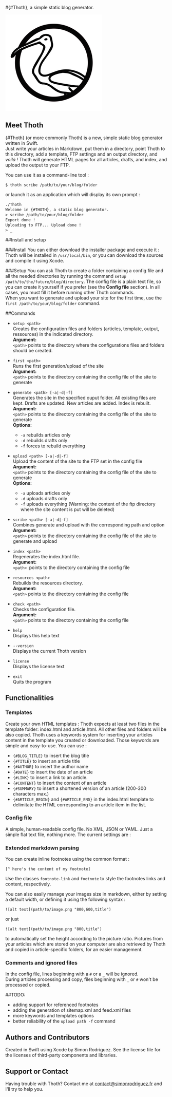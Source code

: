 #{#Thoth}, a simple static blog generator.

![{#Thoth}](thoth_circle.png)

## Meet Thoth  

{#Thoth} (or more commonly Thoth) is a new, simple static blog generator written in Swift.   
Just write your articles in Markdown, put them in a directory, point Thoth to this directory, add a template, FTP settings and an output directory, and *voilà* !
Thoth will generate HTML pages for all articles, drafts, and index, and upload the output to your FTP.

You can use it as a command-line tool :

	$ thoth scribe /path/to/your/blog/folder

or launch it as an application which will display its own prompt :

	./Thoth
	Welcome in {#THOTH}, a static blog generator.
	> scribe /path/to/your/blog/folder
	Export done !
	Uploading to FTP... Upload done !
	> _

##Install and setup

###Install
You can either download the installer package and execute it : Thoth will be installed in `/usr/local/bin`, or you can download the sources and compile it using Xcode.

###Setup
You can ask Thoth to create a folder containing a config file and all the needed directories by running the command `setup /path/to/the/future/blog/directory`.
The config file is a plain text file, so you can create it yourself if you prefer (see the **Config file** section). In all cases, you must fill it before running other Thoth commands.  
When you want to generate and upload your site for the first time, use the `first /path/to/your/blog/folder` command.


##Commands 

- `setup <path>`  	
	Creates the configuration files and folders (articles, template, output, ressources) in the indicated directory.  
	**Argument:**   
	`<path>` points to the directory where the configurations files and folders  should be created.

- `first <path>	`  
	Runs the first generation/upload of the site  
	**Argument:**   
	`<path>` points to the directory containing the config file of the site to generate

- `generate <path> [-a|-d|-f]`  
	Generates the site in the specified ouput folder. All existing files are kept. Drafts are updated. New articles are added. Index is rebuilt.  
	**Argument:**   
	`<path>` points to the directory containing the config file of the site to generate  
	**Options:**  
	- `-a` rebuilds articles only  
	- `-d` rebuilds drafts only  
	- `-f` forces to rebuild everything  

- `upload <path> [-a|-d|-f]`  
	Upload the content of the site to the FTP set in the config file    
	**Argument:**   
		`<path>` points to the directory containing the config file of the site to generate  
	**Options:**  
	- `-a` uploads articles only  
	- `-d` uploads drafts only  
	- `-f` uploads everything (Warning: the content of the ftp directory where the site content is put will be deleted)  
	

- `scribe <path> [-a|-d|-f]`  
	Combines generate and upload with the corresponding path and option  
	**Argument:**  
	`<path>` points to the directory containing the config file of the site to generate and upload

- `index <path>	`  
	Regenerates the index.html file.  
	**Argument:**   
	`<path> `points to the directory containing the config file

- `resources <path>`  
	Rebuilds the resources directory.  
	**Argument:**  
	`<path>` points to the directory containing the config file

- `check <path>`  
	Checks the configuration file.  
	**Argument:**  
	`<path>` points to the directory containing the config file

- `help	`	  
	Displays this help text
	
- `--version	`	
	Displays the current Thoth version
	
- `license	`	
	Displays the license text

- `exit`  
	Quits the program





## Functionalities

### Templates
Create your own HTML templates : Thoth expects at least two files in the template folder: index.html and article.html. All other files and folders will be also copied. Thoth uses a keywords system for inserting your articles content in the template you created or downloaded. Those keywords are simple and easy-to-use. You can use :

- `{#BLOG_TITLE}` to insert the blog title
- `{#TITLE}` to insert an article title
- `{#AUTHOR}` to insert the author name
- `{#DATE}` to insert the date of an article
- `{#LINK}` to insert a link to an article.
- `{#CONTENT}` to insert the content of an article
- `{#SUMMARY}` to insert a shortened version of an article (200-300 characters max.)
- `{#ARTICLE_BEGIN}` and `{#ARTICLE_END}` in the index.html template to delimitate the HTML corresponding to an article item in the list.

### Config file
A simple, human-readable config file. No XML, JSON or YAML. Just a simple flat text file, nothing more. The current settings are :


### Extended markdown parsing
You can create inline footnotes using the common format :

	[^ here's the content of my footnote]
	
Use the classes `footnote-link` and `footnote` to style the footnotes links and content, respectively.

You can also easily manage your images size in markdown, either by setting a default width, or defining it using the following syntax : 

	![alt text](path/to/image.png "800,600,title")

or just 

	![alt text](path/to/image.png "800,title")

to automatically set the height according to the picture ratio.
Pictures from your articles which are stored on your computer are also retrieved by Thoth and copied in article-specific folders, for an easier management.

### Comments and ignored files
In the config file, lines beginning with a `#` or a `_` will be ignored.  
During articles processing and copy, files beginning with `_` or `#` won't be processed or copied.

##TODO:

- adding support for referenced footnotes
- adding the generation of sitemap.xml and feed.xml files
- more keywords and templates options
- better reliability of the `upload path -f` command

## Authors and Contributors
Created in Swift using Xcode by Simon Rodriguez.
See the license file for the licenses of third-party components and libraries.

## Support or Contact
Having trouble with Thoth? Contact me at contact@simonrodriguez.fr and I'll try to help you.
